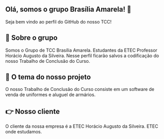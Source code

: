 ## Olá, somos o grupo Brasília Amarela! 👋
Seja bem vindo ao perfil do GitHub do nosso TCC!

## 🚀 Sobre o grupo
Somos o Grupo de TCC Brasília Amarela. Estudantes da ETEC Professor Horácio Augusto da Silveira. Nesse perfil ficarão salvos a codificação do nosso Trabalho de Conclusão do Curso.

## 💬 O tema do nosso projeto
O nosso Trabalho de Conclusão do Curso consiste em um software de venda de uniformes e aluguel de armários.

## 👉 Nosso cliente
O cliente da nossa empresa é a ETEC Horácio Augusto da Silveira. ETEC onde estudamos.
